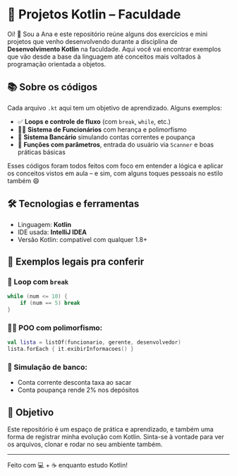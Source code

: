 
# 🚀 Projetos Kotlin – Faculdade

Oi! 👋 Sou a Ana e este repositório reúne alguns dos exercícios e mini projetos que venho desenvolvendo durante a disciplina de **Desenvolvimento Kotlin** na faculdade. Aqui você vai encontrar exemplos que vão desde a base da linguagem até conceitos mais voltados à programação orientada a objetos.

## 📚 Sobre os códigos

Cada arquivo `.kt` aqui tem um objetivo de aprendizado. Alguns exemplos:

- ✅ **Loops e controle de fluxo** (com `break`, `while`, etc.)
- 🧑‍💼 **Sistema de Funcionários** com herança e polimorfismo
- 🏦 **Sistema Bancário** simulando contas correntes e poupança
- 💬 **Funções com parâmetros**, entrada do usuário via `Scanner` e boas práticas básicas

Esses códigos foram todos feitos com foco em entender a lógica e aplicar os conceitos vistos em aula – e sim, com alguns toques pessoais no estilo também 😄

## 🛠️ Tecnologias e ferramentas

- Linguagem: **Kotlin**
- IDE usada: **IntelliJ IDEA** 
- Versão Kotlin: compatível com qualquer 1.8+


## 🧠 Exemplos legais pra conferir

### 🔁 Loop com `break`
```kotlin
while (num <= 10) {
    if (num == 5) break
}
```

### 👩‍💻 POO com polimorfismo:
```kotlin
val lista = listOf(funcionario, gerente, desenvolvedor)
lista.forEach { it.exibirInformacoes() }
```

### 🏦 Simulação de banco:
- Conta corrente desconta taxa ao sacar
- Conta poupança rende 2% nos depósitos                                                                                                                                                                                                                                                 

## 🎯 Objetivo

Este repositório é um espaço de prática e aprendizado, e também uma forma de registrar minha evolução com Kotlin. Sinta-se à vontade para ver os arquivos, clonar e rodar no seu ambiente também.

---

Feito com 💻 + ☕ enquanto estudo Kotlin!
